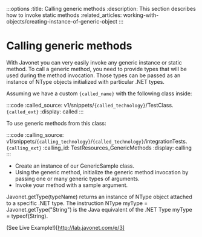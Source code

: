 :::options
:title: Calling generic methods
:description: This section describes how to invoke static methods
:related_articles: working-with-objects/creating-instance-of-generic-object
:::

# Calling generic methods

With Javonet you can very easily invoke any generic instance or static method. To call a generic method, you need to provide types that will be used during the method invocation. Those types can be passed as an instance of NType objects initialized with particular .NET types.  
  
Assuming we have a custom `{called_name}` with the following class inside:

:::code 
:called_source: v1/snippets/`{called_technology}`/TestClass.`{called_ext}`
:display: called
:::

To use generic methods from this class:

:::code 
:calling_source: v1/snippets/`{calling_technology}`/`{called_technology}`/integrationTests.`{calling_ext}`
:calling_id: TestResources_GenericMethods
:display: calling
:::
  
- Create an instance of our GenericSample class.
- Using the generic method, initialize the generic method invocation by passing one or many generic types of arguments.
- Invoke your method with a sample argument.  
  
Javonet.getType(typeName) returns an instance of NType object attached to a specific .NET type. The instruction NType myType = Javonet.getType("String") is the Java equivalent of the .NET Type myType = typeof(String).

(See Live Example!)[http://lab.javonet.com/e/3]
